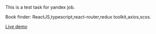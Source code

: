 This is a test task for yandex job.

Book finder: ReactJS,typescript,react-router,redux toolkit,axios,scss.

[Live demo](https://book-finder-yandex.vercel.app/)
